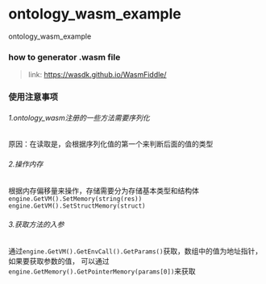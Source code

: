 # ontology_wasm_example
ontology_wasm_example


### how to generator .wasm file

> link: https://wasdk.github.io/WasmFiddle/

### 使用注意事项
###### 1.ontology_wasm注册的一些方法需要序列化
原因：在读取是，会根据序列化值的第一个来判断后面的值的类型

###### 2.操作内存
根据内存偏移量来操作，存储需要分为存储基本类型和结构体
`engine.GetVM().SetMemory(string(res))`
`engine.GetVM().SetStructMemory(struct)`

###### 3.获取方法的入参
通过`engine.GetVM().GetEnvCall().GetParams()`获取，数组中的值为地址指针，如果要获取参数的值，
可以通过`engine.GetMemory().GetPointerMemory(params[0])`来获取


